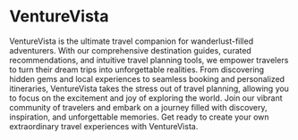 # VentureVista
VentureVista is the ultimate travel companion for wanderlust-filled adventurers. With our comprehensive destination guides, curated recommendations, and intuitive travel planning tools, we empower travelers to turn their dream trips into unforgettable realities. From discovering hidden gems and local experiences to seamless booking and personalized itineraries, VentureVista takes the stress out of travel planning, allowing you to focus on the excitement and joy of exploring the world. Join our vibrant community of travelers and embark on a journey filled with discovery, inspiration, and unforgettable memories. Get ready to create your own extraordinary travel experiences with VentureVista.
